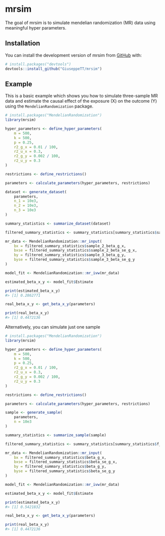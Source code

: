 
<!-- README.md is generated from README.Rmd. Please edit that file -->

# mrsim

<!-- badges: start -->
<!-- badges: end -->

The goal of mrsim is to simulate mendelian randomization (MR) data using
meaningful hyper parameters.

## Installation

You can install the development version of mrsim from
[GitHub](https://github.com/) with:

``` r
# install.packages("devtools")
devtools::install_github("GiuseppeTT/mrsim")
```

## Example

This is a basic example which shows you how to simulate three-sample MR
data and estimate the causal effect of the exposure (X) on the outcome
(Y) using the `MendelianRandomization` package.

``` r
# install.packages("MendelianRandomization")
library(mrsim)

hyper_parameters <- define_hyper_parameters(
    m = 500,
    k = 500,
    p = 0.25,
    r2_g_x = 0.01 / 100,
    r2_u_x = 0.3,
    r2_g_y = 0.002 / 100,
    r2_u_y = 0.3
)

restrictions <- define_restrictions()

parameters <- calculate_parameters(hyper_parameters, restrictions)

dataset <- generate_dataset(
    parameters,
    n_1 = 10e3,
    n_2 = 10e3,
    n_3 = 10e3
)

summary_statistics <- summarize_dataset(dataset)

filtered_summary_statistics <- summary_statistics[summary_statistics$sample_1_f_statistic_g_x > 10, ]

mr_data <- MendelianRandomization::mr_input(
    bx = filtered_summary_statistics$sample_2_beta_g_x,
    bxse = filtered_summary_statistics$sample_2_beta_se_g_x,
    by = filtered_summary_statistics$sample_3_beta_g_y,
    byse = filtered_summary_statistics$sample_3_beta_se_g_y
)

model_fit <- MendelianRandomization::mr_ivw(mr_data)

estimated_beta_x_y <- model_fit$Estimate

print(estimated_beta_x_y)
#> [1] 0.2862771

real_beta_x_y <- get_beta_x_y(parameters)

print(real_beta_x_y)
#> [1] 0.4472136
```

Alternatively, you can simulate just one sample

``` r
# install.packages("MendelianRandomization")
library(mrsim)

hyper_parameters <- define_hyper_parameters(
    m = 500,
    k = 500,
    p = 0.25,
    r2_g_x = 0.01 / 100,
    r2_u_x = 0.3,
    r2_g_y = 0.002 / 100,
    r2_u_y = 0.3
)

restrictions <- define_restrictions()

parameters <- calculate_parameters(hyper_parameters, restrictions)

sample <- generate_sample(
    parameters,
    n = 10e3
)

summary_statistics <- summarize_sample(sample)

filtered_summary_statistics <- summary_statistics[summary_statistics$f_statistic_g_x > 10, ]

mr_data <- MendelianRandomization::mr_input(
    bx = filtered_summary_statistics$beta_g_x,
    bxse = filtered_summary_statistics$beta_se_g_x,
    by = filtered_summary_statistics$beta_g_y,
    byse = filtered_summary_statistics$beta_se_g_y
)

model_fit <- MendelianRandomization::mr_ivw(mr_data)

estimated_beta_x_y <- model_fit$Estimate

print(estimated_beta_x_y)
#> [1] 0.5421832

real_beta_x_y <- get_beta_x_y(parameters)

print(real_beta_x_y)
#> [1] 0.4472136
```
